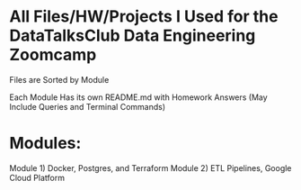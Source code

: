 # All Files/HW/Projects I Used for the DataTalksClub Data Engineering Zoomcamp

Files are Sorted by Module

Each Module Has its own README.md with Homework Answers (May Include Queries and Terminal Commands)

# Modules:
Module 1) Docker, Postgres, and Terraform
Module 2) ETL Pipelines, Google Cloud Platform
